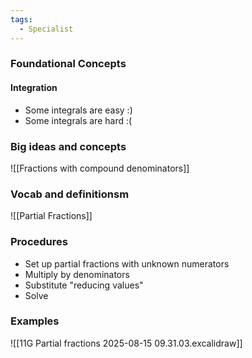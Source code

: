 ```yaml
---
tags:
  - Specialist
---
```

### Foundational Concepts
#### Integration
- Some integrals are easy :)
- Some integrals are hard :(
### Big ideas and concepts
![[Fractions with compound denominators]]

### Vocab and definitionsm
![[Partial Fractions]]

### Procedures
- Set up partial fractions with unknown numerators
- Multiply by denominators 
- Substitute "reducing values" 
- Solve
### Examples
![[11G Partial fractions 2025-08-15 09.31.03.excalidraw]]